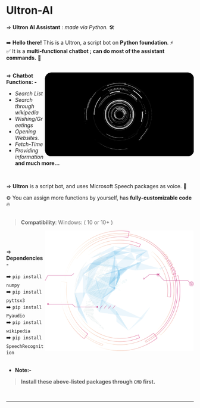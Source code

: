 # Ultron-AI
⇒ **Ultron AI Assistant** : *made via Python.* 🛠
<br>
<br>
➡️ **Hello there!** This is a Ultron, a script bot on **Python foundation**. ⚡ <br>
✅ It is a **multi-functional chatbot ; can do most of the assistant commands.** 🔰 <br>
<br>

<img align="right" alt="Coding" width="400" src="https://raw.githubusercontent.com/Xenometon/Ultron-AI/main/Hud_Ultron-AI.gif">

⇒ **Chatbot Functions: -**
<br>
 - *Search List*
 - *Search through wikipedia*
 - *Wishing/Greetings*
 - *Opening Websites.*
 - *Fetch-Time*
 - *Providing information*<br>
 **and much more...**


<br>

⇒ **Ultron** is a script bot, and uses Microsoft Speech packages as voice. 💎
<br>

⚙ You can assign more functions by yourself, has **fully-customizable code**  🔥
<br>
<br>

> **Compatibility**: Windows: ( 10 or 10+ )

<img align="right" alt="Coding" width="400" src="https://raw.githubusercontent.com/Xenometon/Ultron-AI/main/Engine-2.png">
<br>
<br>

⇒ **Dependencies-**   

➡️ `pip install numpy`             <br>
➡️ `pip install pyttsx3`           <br> 
➡️ `pip install Pyaudio`           <br>
➡️ `pip install wikipedia`         <br>
➡️ `pip install SpeechRecognition` 
<br>
<br>
* **Note:-**<br>
> **Install these above-listed packages through `CMD` first.**
<br>

-----------------


